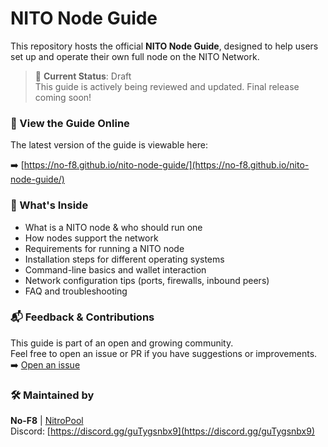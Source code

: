 # NITO Node Guide

This repository hosts the official **NITO Node Guide**, designed to help users set up and operate their own full node on the NITO Network.

> 🚧 **Current Status**: Draft  
> This guide is actively being reviewed and updated. Final release coming soon!

### 🔗 View the Guide Online

The latest version of the guide is viewable here:

➡️ [https://no-f8.github.io/nito-node-guide/](https://no-f8.github.io/nito-node-guide/)

### 📄 What's Inside

- What is a NITO node & who should run one
- How nodes support the network
- Requirements for running a NITO node
- Installation steps for different operating systems
- Command-line basics and wallet interaction
- Network configuration tips (ports, firewalls, inbound peers)
- FAQ and troubleshooting

### 📬 Feedback & Contributions

This guide is part of an open and growing community.  
Feel free to open an issue or PR if you have suggestions or improvements.
➡️ [Open an issue](https://github.com/No-F8/nito-node-guide/issues)

### 🛠️ Maintained by

**No-F8** | [NitroPool](https://nitropool.net)  
Discord: [https://discord.gg/guTygsnbx9](https://discord.gg/guTygsnbx9)
